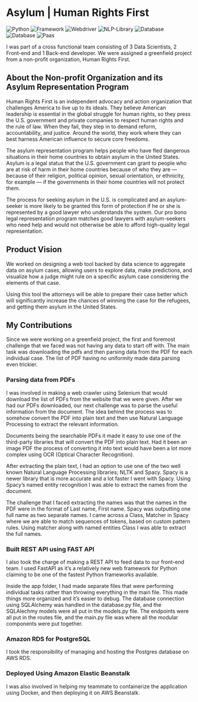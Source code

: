 # Asylum | Human Rights First

![Python](https://img.shields.io/badge/Python-3.8-blueviolet)
![Framework](https://img.shields.io/badge/Framework-FastAPI-red)
![Webdriver](https://img.shields.io/badge/Webdriver-Selenium-green)
![NLP-Library](https://img.shields.io/badge/NLP_Library-Spacy-cyan)
![Database](https://img.shields.io/badge/Database-AWS_S3-peach)
![Database](https://img.shields.io/badge/Database-AWS_RDS_PostgreSQL-yellow)
![Paas](https://img.shields.io/badge/Paas-AWS_Elastic_Beanstalk-orange)

I was part of a cross functional team consisting of 3 Data Scientists, 2 Front-end and 1 Back-end developer. We were assigned a greenfield project from a non-profit organization, Human Rights First.

## About the Non-profit Organization and its Asylum Representation Program

Human Rights First is an independent advocacy and action organization that challenges America to live up to its ideals. They believe American leadership is essential in the global struggle for human rights, so they press the U.S. government and private companies to respect human rights and the rule of law. When they fail, they step in to demand reform, accountability, and justice. Around the world, they work where they can best harness American influence to secure core freedoms.

The asylum representation program helps people who have fled dangerous situations in their home countries to obtain asylum in the United States. Asylum is a legal status that the U.S. government can grant to people who are at risk of harm in their home countries because of who they are — because of their religion, political opinion, sexual orientation, or ethnicity, for example — if the governments in their home countries will not protect them.

The process for seeking asylum in the U.S. is complicated and an asylum-seeker is more likely to be granted this form of protection if he or she is represented by a good lawyer who understands the system. Our pro bono legal representation program matches good lawyers with asylum-seekers who need help and would not otherwise be able to afford high-quality legal representation.

## Product Vision

We worked on designing a web tool backed by data science to aggregate data on asylum cases, allowing users to explore data, make predictions, and visualize how a judge might rule on a specific asylum case considering the elements of that case.

Using this tool the attorneys will be able to prepare their case better which will significantly increase the chances of winning the case for the refugees, and getting them asylum in the United States.

## My Contributions

Since we were working on a greenfield project, the first and foremost challenge that we faced was not having any data to start off with. The main task was downloading the pdfs and then parsing data from the PDF for each individual case. The list of PDF having no uniformity made data parsing even trickier.

### Parsing data from PDFs

I was involved in making a web crawler using Selenium that would download the list of PDFs from the website that we were given. After we had our PDFs downloaded, our next challenge was to parse the useful information from the document. The idea behind the process was to somehow convert the PDF into plain text and then use Natural Language Processing to extract the relevant information.

Documents being the searchable PDFs it made it easy to use one of the third-party libraries that will convert the PDF into plain text. Had it been an image PDF the process of converting it into text would have been a lot more complex using OCR (Optical Character Recognition).

After extracting the plain text, I had an option to use one of the two well known Natural Language Processing libraries; NLTK and Spacy. Spacy is a newer library that is more accurate and a lot faster I went with Spacy. Using Spacy’s named entity recognition I was able to extract the names from the document.

The challenge that I faced extracting the names was that the names in the PDF were in the format of Last name, First name. Spacy was outputting one full name as two separate names. I came across a Class, Matcher in Spacy where we are able to match sequences of tokens, based on custom pattern rules. Using matcher along with named entities Class I was able to extract the full names.

### Built REST API using FAST API

I also took the charge of making a REST API to feed data to our front-end team. I used FastAPI as it’s a relatively new web framework for Python claiming to be one of the fastest Python frameworks available.

Inside the app folder, I had made separate files that were performing individual tasks rather than throwing everything in the main file. This made things more organized and it’s easier to debug. The database connection using SQLAlchemy was handled in the database.py file, and the SQLAlechmy models were all put in the models.py file. The endpoints were all put in the routes file, and the main.py file was where all the modular components were put together.

### Amazon RDS for PostgreSQL

I took the responsibility of managing and hosting the Postgres database on AWS RDS.

### Deployed Using Amazon Elastic Beanstalk

I was also involved in helping my teammate to containerize the application using Docker, and then deploying it on AWS Beanstalk.
